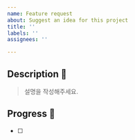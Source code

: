 ```yaml
---
name: Feature request
about: Suggest an idea for this project
title: ''
labels: ''
assignees: ''

---
```


## Description 🧩
> 설명을 작성해주세요.

## Progress 🎢
- [ ] 
